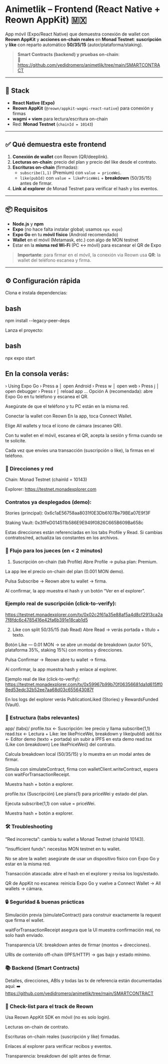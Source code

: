 # Animetlik – Frontend (React Native + Reown AppKit) 🇲🇽

App móvil (Expo/React Native) que demuestra conexión de wallet con **Reown AppKit** y **acciones on-chain reales** en **Monad Testnet**: **suscripción** y **like** con reparto automático **50/35/15** (autor/plataforma/staking).

> **Smart Contracts (backend) y pruebas on-chain**:  
> 📄 https://github.com/yedidromero/animetlik/tree/main/SMARTCONTRACT

---

## 🧱 Stack

- **React Native (Expo)**
- **Reown AppKit** (`@reown/appkit-wagmi-react-native`) para conexión y firmas
- **wagmi + viem** para lectura/escritura on-chain
- Red: **Monad Testnet** (`chainId = 10143`)

---

## ✅ Qué demuestra este frontend

1) **Conexión de wallet** con Reown (QR/deeplink).  
2) **Lecturas on-chain**: precio del plan y precio del like desde el contrato.  
3) **Escrituras on-chain** (firmadas):  
   - `subscribe(1,1)` (Premium) con `value = priceWei`.  
   - `like(pubId)` con `value = likePriceWei` + **breakdown** (50/35/15) antes de firmar.  
4) **Link al explorer** de Monad Testnet para verificar el hash y los eventos.

---

## 📦 Requisitos

- **Node.js** y **npm**
- **Expo** (no hace falta instalar global; usamos `npx expo`)
- **Expo Go** en tu **móvil físico** (Android recomendado)
- **Wallet** en el móvil (Metamask, etc.) con algo de MON testnet
- Estar en la **misma red Wi-Fi** (PC ↔ móvil) para escanear el QR de Expo

> **Importante**: para firmar en el móvil, la conexión via Reown usa **QR**: la wallet del teléfono escanea y firma.

---

## ⚙️ Configuración rápida

Clona e instala dependencias:

## bash
npm install --legacy-peer-deps

Lanza el proyecto:

## bash

npx expo start

## En la consola verás:

› Using Expo Go
› Press a │ open Android
› Press w │ open web
› Press j │ open debugger
› Press r │ reload app
...
Opción A (recomendada): abre Expo Go en tu teléfono y escanea el QR.

Asegúrate de que el teléfono y tu PC están en la misma red.

Conectar la wallet con Reown
En la app, toca Connect Wallet.

Elige All wallets y toca el ícono de cámara (escaneo QR).

Con tu wallet en el móvil, escanea el QR, acepta la sesión y firma cuando se te solicite.

Cada vez que envíes una transacción (suscripción o like), la firmas en el teléfono.

### 🔗 Direcciones y red
Chain: Monad Testnet (chainId = 10143)

Explorer: https://testnet.monadexplorer.com

### Contratos ya desplegados (demo):

Stories (principal): 0x6c1aE56758aa8031f0E3Db6107Be79BEa07E9f3F

Staking Vault: 0x3fFeD014511b586E9E949f0826C665B609Ba658c

Estas direcciones están referenciadas en los tabs Profile y Read.
Si cambias contratos/red, actualiza las constantes en los archivos.

### 🧭 Flujo para los jueces (en < 2 minutos)
1) Suscripción on-chain (tab Profile)
Abre Profile → pulsa plan: Premium.

La app lee el precio on-chain del plan (0.001 MON demo).

Pulsa Subscribe → Reown abre tu wallet → firma.

Al confirmar, la app muestra el hash y un botón “Ver en el explorer”.

### Ejemplo real de suscripción (click-to-verify):
https://testnet.monadexplorer.com/tx/0x02c2f61a35e88af5a4d8cf2913ca2a7f8fdc6c4785416e42fa6b391e18cab1d5

2) Like con split 50/35/15 (tab Read)
Abre Read → verás portada + título + texto.

Botón Like — 0.01 MON → se abre un modal de breakdown (autor 50%, plataforma 35%, staking 15%) con montos y direcciones.

Pulsa Confirmar → Reown abre tu wallet → firma.

Al confirmar, la app muestra hash y enlace al explorer.

Ejemplo real de like (click-to-verify):
https://testnet.monadexplorer.com/tx/0x59967b99b70f06356681da1d615ff08ed53edc32b52ee7aa68d03c655643087f

En los logs del explorer verás PublicationLiked (Stories) y RewardsFunded (Vault).

### 📁 Estructura (tabs relevantes)

app/
  (tabs)/
    profile.tsx   ← Suscripción: lee precio y llama subscribe(1,1)
    read.tsx      ← Lectura + Like: lee likePriceWei, breakdown y like(pubId)
    add.tsx       ← Editor demo (texto + portada) sin subir a IPFS en esta demo
read.tsx (Like con breakdown)
Lee likePriceWei() del contrato.

Calcula breakdown local (50/35/15) y lo muestra en un modal antes de firmar.

Simula con simulateContract, firma con walletClient.writeContract, espera con waitForTransactionReceipt.

Muestra hash + botón a explorer.

profile.tsx (Suscripción)
Lee plans(1) para priceWei y estado del plan.

Ejecuta subscribe(1,1) con value = priceWei.

Muestra hash + botón a explorer.

### 🛠️ Troubleshooting
“Red incorrecta”: cambia tu wallet a Monad Testnet (chainId 10143).

“Insufficient funds”: necesitas MON testnet en tu wallet.

No se abre la wallet: asegúrate de usar un dispositivo físico con Expo Go y estar en la misma red.

Transacción atascada: abre el hash en el explorer y revisa los logs/estado.

QR de AppKit no escanea: reinicia Expo Go y vuelve a Connect Wallet → All wallets → cámara.

### 🔒 Seguridad & buenas prácticas
Simulación previa (simulateContract) para construir exactamente la request que firma el wallet.

waitForTransactionReceipt asegura que la UI muestra confirmación real, no solo hash enviado.

Transparencia UX: breakdown antes de firmar (montos + direcciones).

URIs de contenido off-chain (IPFS/HTTP) → gas bajo y estado mínimo.

### 📚 Backend (Smart Contracts)
Detalles, direcciones, ABIs y todas las tx de referencia están documentadas aquí:
➡️ https://github.com/yedidromero/animetlik/tree/main/SMARTCONTRACT

### 🏁 Check-list para el track de Reown
 Usa Reown AppKit SDK en móvil (no es solo login).

 Lecturas on-chain de contrato.

 Escrituras on-chain reales (suscripción y like) firmadas.

 Enlaces al explorer para verificar recibos y eventos.

 Transparencia: breakdown del split antes de firmar.
